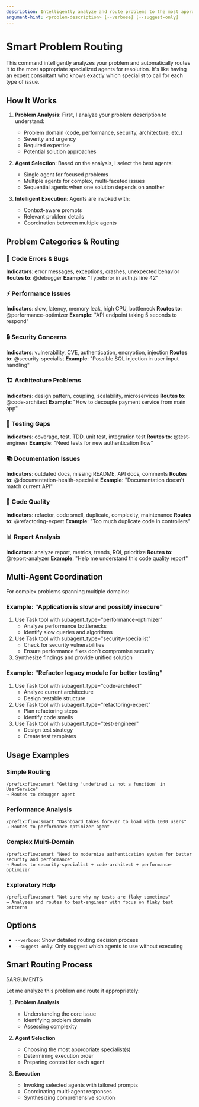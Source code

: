```yaml
---
description: Intelligently analyze and route problems to the most appropriate specialized agents
argument-hint: <problem-description> [--verbose] [--suggest-only]
---
```


# Smart Problem Routing

This command intelligently analyzes your problem and automatically routes it to the most appropriate specialized agents for resolution. It's like having an expert consultant who knows exactly which specialist to call for each type of issue.

## How It Works

1. **Problem Analysis**: First, I analyze your problem description to understand:

   - Problem domain (code, performance, security, architecture, etc.)
   - Severity and urgency
   - Required expertise
   - Potential solution approaches

2. **Agent Selection**: Based on the analysis, I select the best agents:

   - Single agent for focused problems
   - Multiple agents for complex, multi-faceted issues
   - Sequential agents when one solution depends on another

3. **Intelligent Execution**: Agents are invoked with:
   - Context-aware prompts
   - Relevant problem details
   - Coordination between multiple agents

## Problem Categories & Routing

### 🐛 Code Errors & Bugs

**Indicators**: error messages, exceptions, crashes, unexpected behavior
**Routes to**: @debugger
**Example**: "TypeError in auth.js line 42"

### ⚡ Performance Issues

**Indicators**: slow, latency, memory leak, high CPU, bottleneck
**Routes to**: @performance-optimizer
**Example**: "API endpoint taking 5 seconds to respond"

### 🔒 Security Concerns

**Indicators**: vulnerability, CVE, authentication, encryption, injection
**Routes to**: @security-specialist
**Example**: "Possible SQL injection in user input handling"

### 🏗️ Architecture Problems

**Indicators**: design pattern, coupling, scalability, microservices
**Routes to**: @code-architect
**Example**: "How to decouple payment service from main app"

### 🧪 Testing Gaps

**Indicators**: coverage, test, TDD, unit test, integration test
**Routes to**: @test-engineer
**Example**: "Need tests for new authentication flow"

### 📚 Documentation Issues

**Indicators**: outdated docs, missing README, API docs, comments
**Routes to**: @documentation-health-specialist
**Example**: "Documentation doesn't match current API"

### 🔧 Code Quality

**Indicators**: refactor, code smell, duplicate, complexity, maintenance
**Routes to**: @refactoring-expert
**Example**: "Too much duplicate code in controllers"

### 📊 Report Analysis

**Indicators**: analyze report, metrics, trends, ROI, prioritize
**Routes to**: @report-analyzer
**Example**: "Help me understand this code quality report"

## Multi-Agent Coordination

For complex problems spanning multiple domains:

### Example: "Application is slow and possibly insecure"

1. Use Task tool with subagent_type="performance-optimizer"
   - Analyze performance bottlenecks
   - Identify slow queries and algorithms
2. Use Task tool with subagent_type="security-specialist"
   - Check for security vulnerabilities
   - Ensure performance fixes don't compromise security
3. Synthesize findings and provide unified solution

### Example: "Refactor legacy module for better testing"

1. Use Task tool with subagent_type="code-architect"
   - Analyze current architecture
   - Design testable structure
2. Use Task tool with subagent_type="refactoring-expert"
   - Plan refactoring steps
   - Identify code smells
3. Use Task tool with subagent_type="test-engineer"
   - Design test strategy
   - Create test templates

## Usage Examples

### Simple Routing

```
/prefix:flow:smart "Getting 'undefined is not a function' in UserService"
→ Routes to debugger agent
```

### Performance Analysis

```
/prefix:flow:smart "Dashboard takes forever to load with 1000 users"
→ Routes to performance-optimizer agent
```

### Complex Multi-Domain

```
/prefix:flow:smart "Need to modernize authentication system for better security and performance"
→ Routes to security-specialist + code-architect + performance-optimizer
```

### Exploratory Help

```
/prefix:flow:smart "Not sure why my tests are flaky sometimes"
→ Analyzes and routes to test-engineer with focus on flaky test patterns
```

## Options

- `--verbose`: Show detailed routing decision process
- `--suggest-only`: Only suggest which agents to use without executing

## Smart Routing Process

$ARGUMENTS

Let me analyze this problem and route it appropriately:

1. **Problem Analysis**

   - Understanding the core issue
   - Identifying problem domain
   - Assessing complexity

2. **Agent Selection**

   - Choosing the most appropriate specialist(s)
   - Determining execution order
   - Preparing context for each agent

3. **Execution**
   - Invoking selected agents with tailored prompts
   - Coordinating multi-agent responses
   - Synthesizing comprehensive solution
